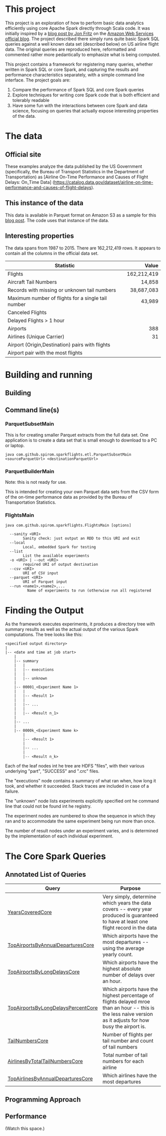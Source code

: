 
# This project

This project is an exploration of how to perform basic data analytics efficiently
using core Apache Spark directly through Scala code. It was initially inspired by
a [blog post by Jon Fritz](https://aws.amazon.com/blogs/aws/new-apache-spark-on-amazon-emr/)
on the [Amazon Web Services official blog](https://aws.amazon.com/blogs/aws/).
The project described there simply runs quite basic Spark SQL queries against a well
known data set (described below) on US airline flight data. The original queries are
reproduced here, reformatted and commented rather more pedantically to emphasize what is
being computed.

This project contains a framework for registering many queries,
whether written in Spark SQL or core Spark,
and capturing the results and performance characteristics separately,
with a simple command line interface. The project goals are:

1. Compare the performance of Spark SQL and core Spark queries
2. Explore techniques for writing core Spark code that is both efficient and tolerably readable
3. Have some fun with the interactions between core Spark and data science, focusing on queries
   that actually expose interesting properties of the data.

# The data

## Official site

These examples analyze the data published by the US Government (specifically,
the Bureau of Transport Statistics in the Department of Transportation) as
[Airline On-Time Performance and Causes of Flight Delays: On_Time Data]
(https://catalog.data.gov/dataset/airline-on-time-performance-and-causes-of-flight-delays).

## This instance of the data

This data is available in Parquet format on Amazon S3 as a sample for this
[blog post](https://aws.amazon.com/blogs/aws/new-apache-spark-on-amazon-emr/).
The code uses that instance of the data.

## Interesting properties

The data spans from 1987 to 2015. There are 162,212,419 rows.
It appears to contain all the columns in the official data set.

| Statistic | Value |
| --------- | -----:|
| Flights | 162,212,419 |
| Aircraft Tail Numbers | 14,858 |
| Records with missing or unknown tail numbers | 38,687,083 |
| Maximum number of flights for a single tail number | 43,989 |
| Canceled Flights | |
| Delayed Flights > 1 hour | |
| Airports | 388 |
| Airlines (Unique Carrier) | 31 |
| Airport (Origin,Destination) pairs with flights | |
| Airport pair with the most flights | |


# Building and running

## Building

## Command line(s)

### ParquetSubsetMain

This is for creating smaller Parquet extracts from the full data set.
One application is to create a data set that is small enough to download
to a PC or laptop.

    java com.github.spirom.sparkflights.etl.ParquetSubsetMain <sourceParquetUrl> <destinationParquetUrl>

### ParquetBuilderMain

Note: this is not ready for use.

This is intended for creating your own Parquet data sets from the CSV form of
the on-time performance data as provided by the Bureau of
Transportation Statistics.

### FlightsMain

    java com.github.spirom.sparkflights.FlightsMain [options]

      --sanity <URI>
            Sanity check: just output an RDD to this URI and exit
      --local
            Local, embedded Spark for testing
      --list
            List the available experiments
      -o <URI> | --out <URI>
            required URI of output destination
      --csv <URI>
            URI of CSV input
      --parquet <URI>
            URI of Parquet input
      --run <name1>,<name2>,...
              Name of experiments to run (otherwise run all registered

# Finding the Output

As the framework executes experiments, it produces a directory tree with
summary results as well as the actual output of the various Spark computations.
The tree looks like this:

    <specified output directory>
    |
    |-- <date and time at job start>
        |
        |-- summary
        |   |
        |   |-- executions
        |   |
        |   |-- unknown
        |
        |-- 00001_<Experiment Name 1>
        |   |
        |   |-- <Result 1>
        |   |
        |   |-- ...
        |   |
        |   |-- <Result n_1>
        |
        |-- ...
        |
        |-- 0000k_<Experiment Name k>
            |
            |-- <Result 1>
            |
            |-- ...
            |
            |-- <Result n_k>

Each of the leaf nodes int he tree are HDFS "files",
with their various underlying "part", "SUCCESS" and ".crc" files.

The "executions" node contains a summary of what ran when, how
long it took, and whether it succeeded. Stack traces are included
in case of a failure.

The "unknown" node lists experiments explicitly specified ont he command line that
could not be found int he registry.

The experiment nodes are numbered to show the sequence in which they ran and to
accommodate the same experiment being run more than once.

The number of result nodes under an experiment varies,
and is determined by the implementation of each individual experiment.

# The Core Spark Queries

## Annotated List of Queries

| Query | Purpose |
| ----- | ------- |
| [YearsCoveredCore](src/main/scala/com/github/spirom/sparkflights/experiments/YearsCoveredCore.scala) | Very simply, determine which years the data covers -- every year produced is guaranteed to have at least one flight record in the data |
| [TopAirportsByAnnualDeparturesCore](src/main/scala/com/github/spirom/sparkflights/experiments/TopAirportsByAnnualDeparturesCore.scala) | Which airports have the most departures -- using the average yearly count.  |
| [TopAirportsByLongDelaysCore](src/main/scala/com/github/spirom/sparkflights/experiments/TopAirportsByLongDelaysCore.scala) | Which airports have the highest absolute number of delays over an hour. |
| [TopAirportsByLongDelaysPercentCore](src/main/scala/com/github/spirom/sparkflights/experiments/TopAirportsByLongDelaysPercentCore.scala) | Which airports have the highest percentage of flights delayed mroe than an hour -- this is the less naive version as it adjusts for how busy the airport is. |
| [TailNumbersCore](src/main/scala/com/github/spirom/sparkflights/experiments/TailNumbersCore.scala) | Number of flights per tail number and count of tail numbers |
| [AirlinesByTotalTailNumbersCore](src/main/scala/com/github/spirom/sparkflights/experiments/AirlinesByTotalTailNumbersCore.scala) | Total number of tail numbers for each airline |
| [TopAirlinesByAnnualDeparturesCore](src/main/scala/com/github/spirom/sparkflights/experiments/TopAirlinesByAnnualDeparturesCore.scala) | Which airlines have the most departures |


## Programming Approach

## Performance

(Watch this space.)